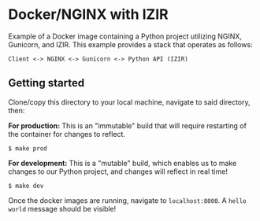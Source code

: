 # Docker/NGINX with IZIR

Example of a Docker image containing a Python project utilizing NGINX, Gunicorn, and IZIR. This example provides a stack that operates as follows:

```
Client <-> NGINX <-> Gunicorn <-> Python API (IZIR)
```

## Getting started

Clone/copy this directory to your local machine, navigate to said directory, then:

__For production:__
This is an "immutable" build that will require restarting of the container for changes to reflect.
```
$ make prod
```

__For development:__
This is a "mutable" build, which enables us to make changes to our Python project, and changes will reflect in real time!
```
$ make dev
```

Once the docker images are running, navigate to `localhost:8000`. A `hello world` message should be visible!

